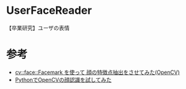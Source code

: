 # UserFaceReader
【卒業研究】ユーザの表情

# 参考

- [cv::face::Facemark を使って 顔の特徴点抽出をさせてみた(OpenCV)](https://qiita.com/satsukiya/items/790c084d49d08f86bb2a)
- [PythonでOpenCVの顔認識を試してみた](https://qiita.com/s-kajioka/items/b9207812fc968161f78b)